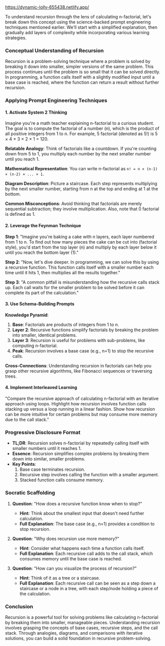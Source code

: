 https://dynamic-lolly-655438.netlify.app/


To understand recursion through the lens of calculating n-factorial, let's break down this concept using the science-backed prompt engineering techniques mentioned earlier. We'll start with a simplified explanation, then gradually add layers of complexity while incorporating various learning strategies.

### **Conceptual Understanding of Recursion**

Recursion is a problem-solving technique where a problem is solved by breaking it down into smaller, simpler versions of the same problem. This process continues until the problem is so small that it can be solved directly. In programming, a function calls itself with a slightly modified input until a base case is reached, where the function can return a result without further recursion.

### **Applying Prompt Engineering Techniques**

#### **1. Activate System 2 Thinking**

Imagine you're a math teacher explaining n-factorial to a curious student. The goal is to compute the factorial of a number (n), which is the product of all positive integers from 1 to n. For example, 5 factorial (denoted as 5!) is 5 × 4 × 3 × 2 × 1 = 120.

**Relatable Analogy**: Think of factorials like a countdown. If you're counting down from 5 to 1, you multiply each number by the next smaller number until you reach 1.

**Mathematical Representation**: You can write n-factorial as `n! = n × (n-1) × (n-2) × ... × 1`.

**Diagram Description**: Picture a staircase. Each step represents multiplying by the next smaller number, starting from n at the top and ending at 1 at the bottom.

**Common Misconceptions**: Avoid thinking that factorials are merely sequential subtraction; they involve multiplication. Also, note that 0 factorial is defined as 1.

#### **2. Leverage the Feynman Technique**

**Step 1**: "Imagine you're baking a cake with n layers, each layer numbered from 1 to n. To find out how many pieces the cake can be cut into (factorial style), you'd start from the top layer (n) and multiply by each layer below it until you reach the bottom layer (1)."

**Step 2**: "Now, let's dive deeper. In programming, we can solve this by using a recursive function. This function calls itself with a smaller number each time until it hits 1, then multiplies all the results together."

**Step 3**: "A common pitfall is misunderstanding how the recursive calls stack up. Each call waits for the smaller problem to be solved before it can complete its part of the calculation."

#### **3. Use Schema-Building Prompts**

**Knowledge Pyramid**:

1. **Base**: Factorials are products of integers from 1 to n.
2. **Layer 2**: Recursive functions simplify factorials by breaking the problem into smaller, identical problems.
3. **Layer 3**: Recursion is useful for problems with sub-problems, like computing n-factorial.
4. **Peak**: Recursion involves a base case (e.g., n=1) to stop the recursive calls.

**Cross-Connections**: Understanding recursion in factorials can help you grasp other recursive algorithms, like Fibonacci sequences or traversing trees.

#### **4. Implement Interleaved Learning**

"Compare the recursive approach of calculating n-factorial with an iterative approach using loops. Highlight how recursion involves function calls stacking up versus a loop running in a linear fashion. Show how recursion can be more intuitive for certain problems but may consume more memory due to the call stack."

### **Progressive Disclosure Format**

- **TL;DR**: Recursion solves n-factorial by repeatedly calling itself with smaller numbers until it reaches 1.
- **Essence**: Recursion simplifies complex problems by breaking them down into similar, smaller problems.
- **Key Points**:
  1. Base case terminates recursion.
  2. Recursive step involves calling the function with a smaller argument.
  3. Stacked function calls consume memory.

### **Socratic Scaffolding**

1. **Question**: "How does a recursive function know when to stop?"
   - **Hint**: Think about the smallest input that doesn't need further calculation.
   - **Full Explanation**: The base case (e.g., n=1) provides a condition to stop recursion.

2. **Question**: "Why does recursion use more memory?"
   - **Hint**: Consider what happens each time a function calls itself.
   - **Full Explanation**: Each recursive call adds to the call stack, which consumes memory until the base case is reached.

3. **Question**: "How can you visualize the process of recursion?"
   - **Hint**: Think of it as a tree or a staircase.
   - **Full Explanation**: Each recursive call can be seen as a step down a staircase or a node in a tree, with each step/node holding a piece of the calculation.

### **Conclusion**

Recursion is a powerful tool for solving problems like calculating n-factorial by breaking them into smaller, manageable pieces. Understanding recursion involves grasping the concepts of base cases, recursive steps, and the call stack. Through analogies, diagrams, and comparisons with iterative solutions, you can build a solid foundation in recursive problem-solving.
